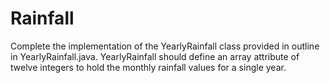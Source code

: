 # Rainfall
Complete the implementation of the YearlyRainfall class provided in outline in YearlyRainfall.java. YearlyRainfall should define an array attribute of twelve integers to hold the monthly rainfall values for a single year.

